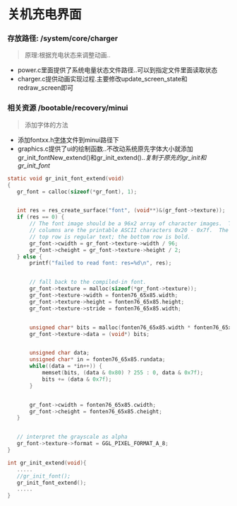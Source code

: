 # 关机充电界面


### 存放路径: /system/core/charger


> 原理:根据充电状态来调整动画..
 * power.c里面提供了系统电量状态文件路径..可以到指定文件里面读取状态
 * charger.c提供动画实现过程.主要修改update_screen_state和redraw_screen即可

### 相关资源 /bootable/recovery/minui

> 添加字体的方法
 * 添加fontxx.h[字体](chargerFonts.md)文件到minui路径下 
 * graphics.c提供了ui的绘制函数..不改动系统原先字体大小就添加gr_init_fontNew_extend()和gr_init_extend()..*复制于原先的gr_init和gr_init_font*
 
 ```c 
 static void gr_init_font_extend(void)
{
    gr_font = calloc(sizeof(*gr_font), 1);


    int res = res_create_surface("font", (void**)&(gr_font->texture));
    if (res == 0) {
        // The font image should be a 96x2 array of character images.  The
        // columns are the printable ASCII characters 0x20 - 0x7f.  The
        // top row is regular text; the bottom row is bold.
        gr_font->cwidth = gr_font->texture->width / 96;
        gr_font->cheight = gr_font->texture->height / 2;
    } else {
        printf("failed to read font: res=%d\n", res);


        // fall back to the compiled-in font.
        gr_font->texture = malloc(sizeof(*gr_font->texture));
        gr_font->texture->width = fonten76_65x85.width;
        gr_font->texture->height = fonten76_65x85.height;
        gr_font->texture->stride = fonten76_65x85.width;


        unsigned char* bits = malloc(fonten76_65x85.width * fonten76_65x85.height);
        gr_font->texture->data = (void*) bits;


        unsigned char data;
        unsigned char* in = fonten76_65x85.rundata;
        while((data = *in++)) {
            memset(bits, (data & 0x80) ? 255 : 0, data & 0x7f);
            bits += (data & 0x7f);
        }


        gr_font->cwidth = fonten76_65x85.cwidth;
        gr_font->cheight = fonten76_65x85.cheight;
    }


    // interpret the grayscale as alpha
    gr_font->texture->format = GGL_PIXEL_FORMAT_A_8;
}

int gr_init_extend(void){
    .....
    //gr_init_font();
    gr_init_font_extend();
    .....
}
```

